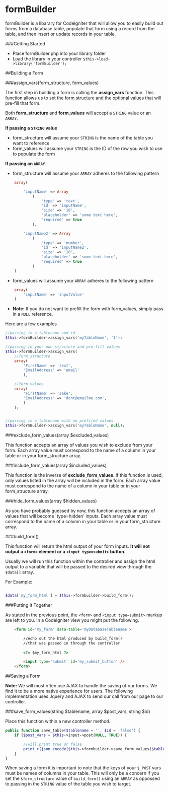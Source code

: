 formBuilder
===========

formBuilder is a libarary for CodeIgniter that will allow you to easily build out forms from a database table, populate that form using a record from the table, and then insert or update records in your table.

###Getting Started

* Place formBuilder.php into your library folder
* Load the library in your controller `$this->load->library('formBuilder');`

##Building a Form

###assign_vars(form_structure, form_values)

The first step in building a form is calling the __assign_vars__ function. This function allows us to set the form structure and the optional values that will pre-fill that form.

Both __form_structure__ and __form_values__ will accept a `STRING` value or an `ARRAY`. 

__If passing a `STRING` value__

* form_structure will assume your `STRING` is the name of the table you want to reference
* form_values will assume your `STRING` is the ID of the row you wish to use to populate the form

__If passing an `ARRAY`__

* form_structure will assume your `ARRAY` adheres to the following pattern
```php
	array(

		'inputName' => Array
			(
				'type' => 'text',
				'id' => 'inputName',
				'size' => '10',
				'placeholder' => 'some text here',
				'required' => true
			),

		'inputName2' => Array
			(
				'type' => 'number',
				'id' => 'inputName2',
				'size' => '10',
				'placeholder' => 'some text here',
				'required' => true
			)
	)
```
* form_values will assume your `ARRAY` adheres to the following pattern
```php
	array(
		'inputName' => 'inputValue'
	)
```

* __Note:__ If you do not want to prefill the form with form_values, simply pass in a `NULL` reference.

Here are a few examples

```php
//passing in a tablename and id 
$this->formBuilder->assign_vars('myTableName', '1');

//passing in your own structure and pre-fill values
$this->formBuilder->assign_vars(
	//form_structure
	array(
		'FirstName' => 'text',
		'EmailAddress' => 'email'
		),

	//form_values
	array(
		'FirstName' => 'Jake',
		'EmailAddress' => 'dont@emailme.com',
		)
	);	


//passing in a tablename with no prefiled values
$this->formBuilder->assign_vars('myTableName', null);

```

###exclude_form_values(array $excluded_values)

This function accepts an array of values you wish to exclude from your form. Each array value must correspond to the name of a column in your table or in your form_structure array.


###include_form_values(array $included_values)

This function is the inverse of __exclude_form_values__. If this function is used, only values listed in the array will be included in the form. Each array value must correspond to the name of a column in your table or in your form_structure array.

###hide_form_values(array $hidden_values)

As you have probably guessed by now, this function accepts an array of values that will become `type=hidden' inputs.  Each array value must correspond to the name of a column in your table or in your form_structure array.

###build_form()

This function will return the html output of your form inputs. __It will not output a `<form>` element or a `<input type=submit>` button.__

Usually we will run this function within the controller and assign the html output to a variable that will be passed to the desired view through the `$data[]` array.

For Example:
```php

$data['my_form_html'] = $this->formbuilder->build_form();

```

###Putting It Together

As stated in the previous point, the `<form>` and `<input type=submit>` markup are left to you. In a CodeIgniter view you might put the following.

```html
	<form id='my_form' data-table='myDatabaseTablename'>

		//echo out the html produced by build_form()
		//that was passed in through the controller
		
		<?= $my_form_html ?>

		<input type='submit' id='my_submit_button' />
	</form>

```

##Saving a Form

__Note:__ We will most often use AJAX to handle the saving of our forms. We find it to be a more native experience for users. The following implementation uses Jquery and AJAX to send our call from our page to our controller.

###save_form_values(string $tablename, array $post_vars, string $id)

Place this function within a new controller method.

```php
public function save_table($tablename = '', $id = 'false') {
	if ($post_vars = $this->input->post(NULL, TRUE)) {

		//will print true or false
		print_r(json_encode($this->formbuilder->save_form_values($tablename, $post_vars, $id)));
	}
}
```








When saving a form it is important to note that the keys of your `$_POST` vars must be names of columns in your table. This will only be a concern if you set the `$form_structure` value of `build_form()` using an `ARRAY` as oppossed to passing in the `STRING` value of the table you wish to target.